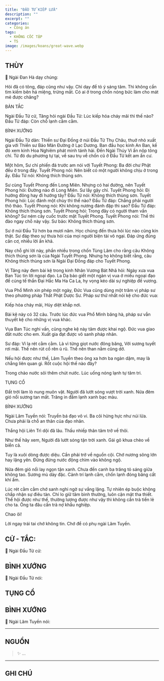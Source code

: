 ```yaml
---
title: "ĐẦU TỬ KIẾP LỬA"
description: ""
excerpt: ""
categories:
  - Công án
tags:
  - KHÔNG CỐC TẬP
  - TS 
image: /images/koans/great-wave.webp
---
```


## THÙY

📢 Ngài Đan Hà dạy chúng:

Hỏi đã có tông, đáp cũng như vậy. Chỉ dạy để tỏ ý sáng tâm. Thì không cần tìm kiếm bên há miệng, trừng mắt. Có ai ở trong chốn nóng bức làm cho mát mẻ được chăng?

BẢN TẮC

Ngài Đầu Tử cử, Tăng hỏi ngài Đầu Tử: Lúc kiếp hỏa cháy mãi thì thế nào?
Đầu Tử đáp: Còn chỗ lạnh cằm cằm.

BÌNH XƯỚNG

Ngài Đầu Tử dãn: Thiền sư Đại Đồng ở núi Đầu Tử Thu Châu, thuở nhỏ xuất gia với Thiền sư Bảo Mãn Đường ở Lạc Dương. Ban đầu học kinh An Ban, kế đó xem kinh Hoa Nghiêm phát minh tánh hải. Đến Ngài Thúy Vi ấn nộp tông chỉ. Từ đó du phương tự tại, về sau trụ về chốn cũ ở Đầu Tử kết am ẩn cư.

Một hôm, Sư chỉ phiến đá trước am nói với Tuyết Phong: Ba đời chư Phật đều ở trong đây.
Tuyết Phong nói: Nên biết có một người không chịu ở trong ấy.
Đầu Tử nói: Không thích thùng sơn.

Sư cùng Tuyết Phong đến Long Miên. Nhưng có hai đường, nên Tuyết Phong hỏi: Đường nào đi Long Miên. Sư lấy gậy chỉ.
Tuyết Phong hỏi: Đi hướng đông hay đi hướng tây?
Đầu Tử nói: Không thích thùng sơn.
Tuyết Phong hỏi: Lúc đánh một chùy thì thế nào?
Đầu Tử đáp: Chẳng phải người thô tháo.
Tuyết Phong nói: Khi không nương đánh đập thì sao?
Đầu Tử đáp: Không thích thùng sơn.
Tuyết Phong hỏi: Trong đây có người tham vấn không?
Sư ném cây cuốc trước mặt Tuyết Phong.
Tuyết Phong nói: Thế thì đào ngay chỗ này vậy.
Sư bảo: Không thích thùng sơn.

Sư ở núi Đầu Tử hơn ba mươi năm. Học chúng đến thưa hỏi lúc nào cũng kín thật. Sư đáp theo sự thưa hỏi của mọi người biện tài vô ngại. Đáp ứng đúng căn cơ, nhiều lời ấn khả.

Nay chỗ ghi lời này, phần nhiều trong chốn Tùng Lâm cho rằng câu Không thích thùng sơn là của Ngài Tuyết Phong. Nhưng họ không biết rằng, câu Không thích thùng sơn là Ngài Đại Đồng đáp cho Tuyết Phong.

Vị Tăng này đem bài kệ trong kinh Nhân Vương Bát Nhã hỏi: Ngày xưa vua Ban Túc tin lời ngoại đạo. La Dạ bảo giết một ngàn vị vua ở miếu ngoại đạo để cúng tế thần Đại Hắc Ma Ha Ca La, hy vọng kéo dài sự nghiệp đế vương.

Vua Phổ Minh xin phép một ngày, Đức Vua cũng dùng một trăm vị pháp sư theo phương pháp Thất Phật Dược Sư.
Pháp sư thứ nhất nói kệ cho đức vua:

Kiếp hỏa cháy mãi,
Hủy diệt khắp nơi.

Bài kệ này có 32 câu. Trước lúc đức vua Phổ Minh băng hà, pháp sư vẫn thuyết kệ cho những vị vua khác.

Vua Ban Túc nghi vấn, cũng nghe kệ này tâm được khai ngộ. Đức vua giao đất nước cho em. Xuất gia đạt được vô sanh pháp nhãn.

Sư đáp:
Vì lạ rét cằm cằm.
Là vì từng giọt nước đông băng,
Với sương tuyết rơi mãi.
Thế nên rút cổ rên ủ rũ.
Thế nên than nằm cũng dở.

Nếu hội được như thế, Lâm Tuyền theo ông xa hơn ba ngàn dặm, may là chẳng liên quan gì. Rốt cuộc hội thế nào đây?

Trong chảo nước sôi thêm chút nước.
Lúc uống nóng lạnh tự tâm tri.

TỤNG CỔ

Đất trời làm lò nung muôn vật.
Người đã lướt sóng vượt trời xanh.
Nửa đêm gió nổi sương tan mất.
Trăng in đầm lạnh xanh bạc màu.

BÌNH XƯỚNG

Ngài Lâm Tuyền nói: Truyền bá đạo vô vi. Ba cõi hừng hực như núi lửa. Chưa phải là chỗ an thân của đạo nhân.

Thắng hội Liên Trì dội đã lâu.
Thấu nhiếp thân tâm trở về thôi.

Như thế hãy xem,
Người đã lướt sóng tận trời xanh.
Gái gõ khua chèo về biển cả.

Tuy là xuôi dòng được diệu. Cần phải trở về nguồn cội. Chớ nương sông lớn hay lặng yên. Đừng đừng nước động chìm vào không ngộ.

Nửa đêm gió nổi lay ngọn tận xanh. Chưa đến canh ba trăng tỏ sáng giữa không tao. Sương mù dày đặc. Cảnh trí lạnh cằm, chốn lạnh đóng băng cất khí ấm.

Lúc rét cằm cằm chớ sanh nghi ngờ sự vắng lặng. Tự nhiên ép buộc không chấp nhận sự điêu tàn. Chỉ lo giữ tâm bình thường, luôn cận mật tha thiết. Thể hội được như thế, thường lượng được như vậy thì không cần trả tiền lẻ cho ta. Ông ta đâu cần trả nợ khẩu nghiệp.

Chao ôi!

Lời ngay trái tai chớ không tin.
Chớ để có phụ ngài Lâm Tuyền.


## CỬ - TẮC:

📢 Ngài Đầu Tử cử:

> 

## BÌNH XƯỚNG

📢 Ngài Đầu Tử nói:



## TỤNG CỔ

<blockquote>

</blockquote>

## BÌNH XƯỚNG

📢 Ngài Lâm Tuyền nói:



<hr class="blog-rule" />

## NGUỒN

> ✨ ...

<hr class="blog-rule" />

## GHI CHÚ

[^1]: ⭐️ <a href="/masters/Shaoshan-Huanpu" target="_blank">🔗 TS </a>
